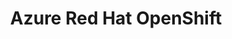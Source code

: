 ---
type: docs
title: "Azure Red Hat OpenShift"
linkTitle: "Azure Red Hat OpenShift"
weight: 8
description: >-
  The scenario in this section will guide on creating an Azure Red Hat OpenShift (ARO) v4 Kubernetes cluster and onboard it as an Azure Arc enabled Kubernetes cluster in an automated fashion.
---